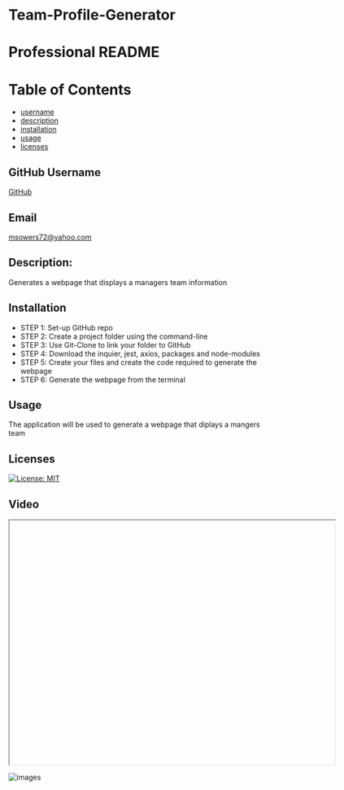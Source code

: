 # Team-Profile-Generator



# Professional README


# Table of Contents
- [username](#username)
- [description](#description)
- [installation](#installation)
- [usage](#usage)
- [licenses](#licenses)


## GitHub Username
[GitHub](https://github.com/msowers72/Team-Profile-Generator)

## Email
<msowers72@yahoo.com>

## Description:
Generates a webpage that displays a managers team information

## Installation
* STEP 1: Set-up GitHub repo
* STEP 2: Create a project folder using the command-line
* STEP 3: Use Git-Clone to link your folder to GitHub
* STEP 4: Download the inquier, jest, axios, packages and node-modules
* STEP 5: Create your files and create the code required to generate the webpage
* STEP 6: Generate the webpage from the terminal    

## Usage
The application will be used to generate a webpage that diplays a mangers team

## Licenses 
[![License: MIT](https://img.shields.io/badge/License-MIT-yellow.svg)](https://opensource.org/licenses/MIT)
<!-- ![Tux, the Linux mascot](https://img.shields.io/badge/License-MIT-green) -->

## Video
<iframe src="" width="640" height="480"></iframe>
  
 ![images](https://user-images.githubusercontent.com/80433477/127933093-2a157d3c-c082-485c-a9dc-e0ba7c9926b8.png)